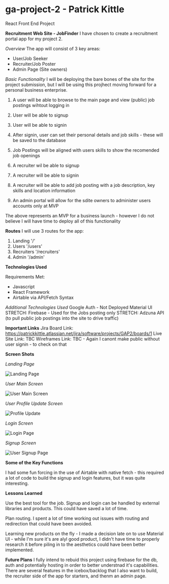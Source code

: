# ga-project-2 - Patrick Kittle
 React Front End Project

**Recruitment Web Site - JobFinder**
I have chosen to create a recruitment portal app for my project 2. 

*Overview*
The app will consist of 3 key areas:
- User/Job Seeker
- Recruiter/Job Poster
- Admin Page (Site owners)

*Basic Functionailty*
I will be deploying the bare bones of the site for the project submission, but I will be using this projhect moving forward for a personal business enterprise.

1. A user will be able to browse to the main page and view (public) job postings wihtout logging in
2. User will be able to signup
3. User will be able to signin
4. After signin, user can set their personal details and job skills - these will be saved to the database
5. Job Postings will be aligned with users skills to show the recomended job openings

6. A recruiter wil be able to signup
7. A recruiter will be able to signin
8. A recruiter will be able to add job posting with a job description, key skills and location information

9. An admin portal will allow for the sdite owners to administer users accounts only at MVP

The above represents an MVP for a business launch - however I do not believe I will have time to deploy all of this functionality

**Routes**
I will use 3 routes for the app:
1. Landing '/'
2. Users '/users'
3. Recruiters '/recruiters'
4. Admin '/admin'

**Technologies Used**

Requirements Met:
- Javascript
- React Framework
- Airtable via API/Fetch Syntax

*Additional Technologies Used*
Google Auth - Not Deployed 
Material UI
STRETCH: Firebase - Used for the Jobs posting only 
STRETCH: Adzuna API (to pull public job postings into the site to drive traffic)

**Important Links**
Jira Board Link: https://patrickkittle.atlassian.net/jira/software/projects/GAP2/boards/1
Live Site Link: TBC
Wireframes Link: TBC - Again I canont make public without user signin - to check on that

**Screen Shots**

*Landing Page*

![Landing Page](https://github.com/p-at-rick-sg/ga-project-2/assets/143236703/2d16d993-c301-4b18-ab52-d7e698d2168e)

*User Main Screen*

![User Main Screen](https://github.com/p-at-rick-sg/ga-project-2/assets/143236703/87b85d32-2986-4da3-aded-64c22c8badb9)

*User Profile Update Screen*

![Profile Update](https://github.com/p-at-rick-sg/ga-project-2/assets/143236703/65cbd3dc-eb05-47f6-b141-88c1aebaa8bd)

*Login Screen*

![Login Page](https://github.com/p-at-rick-sg/ga-project-2/assets/143236703/2b809ce1-b528-45cc-aacf-5146d046057e)

*Signup Screen*

![User Signup Page](https://github.com/p-at-rick-sg/ga-project-2/assets/143236703/66af934e-b9ea-4db6-8085-d93c560617fb)


**Some of the Key Functions**

I had some fun forcing in the use of Airtable with native fetch - this required a lot of code to build the signup and login features, but  it was quite interesting.


**Lessons Learned**

Use the best tool for the job. Signup and login can be handled by external libraries and products.  This could have saved a lot of time.

Plan routing. I spent a lot of time working out issues with routing and redirection that could have been avoided.

Learning new products on the fly - I made a decision late on to use Material UI - while I'm sure it's are alyl good product, I didn't have time to properly research it before piling in to the aesthetics could have been better implemented.

**Future Plans**
I fully intend to rebuid this project using firebase for the db, auth and potentially hosting in order to better understnad it's capabilities.
There are several features in the icebox/backlog that I also want to  build, the recruiter side of the app for starters, and thenm an admin page.




